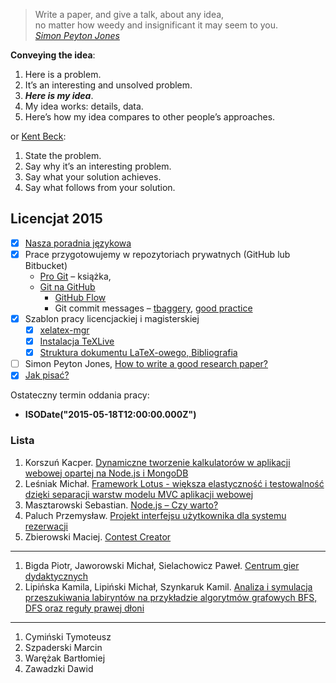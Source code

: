 > Write a paper, and give a talk, about any idea,<br>
> no matter how weedy and insignificant it may seem to you.<br>
> [*Simon Peyton Jones*](http://research.microsoft.com/en-us/um/people/simonpj/papers/giving-a-talk/writing-a-paper-slides.pdf)

**Conveying the idea**:

1. Here is a problem.
1. It’s an interesting and unsolved problem.
1. ***Here is my idea***.
1. My idea works: details, data.
1. Here’s how my idea compares to other people’s approaches.

or [Kent Beck](http://www.threeriversinstitute.org/blog/):

1. State the problem.
1. Say why it’s an interesting problem.
1. Say what your solution achieves.
1. Say what follows from your solution.


## Licencjat 2015

- [x] [Nasza poradnia językowa](https://github.com/seminarium/web-applications#nasza-poradnia-językowa)
- [x] Prace przygotowujemy w repozytoriach prywatnych (GitHub lub Bitbucket)
  - [Pro Git](http://git-scm.com/book/en/v2) – książka,
  - [Git na GitHub](https://help.github.com)
    * [GitHub Flow](https://help.github.com/articles/github-flow-in-the-browser/)
    * Git commit messages – [tbaggery](http://tbaggery.com/2008/04/19/a-note-about-git-commit-messages.html),
      [good practice](https://wiki.openstack.org/wiki/GitCommitMessages)
- [x] Szablon pracy licencjackiej i magisterskiej
  - [x] [xelatex-mgr](https://github.com/wbzyl/xelatex-mgr)
  - [x] [Instalacja TeXLive](http://wbzyl.inf.ug.edu.pl/sp/texlive)
  - [x] [Struktura dokumentu LaTeX-owego, Bibliografia](http://wbzyl.inf.ug.edu.pl/sp/latex)
- [ ] Simon Peyton Jones,
    [How to write a good research paper?](http://research.microsoft.com/en-us/um/people/simonpj/papers/giving-a-talk/writing-a-paper-slides.pdf)
- [x] [Jak pisać?](http://wbzyl.inf.ug.edu.pl/seminarium/info/jak-pisac)

Ostateczny termin oddania pracy:

* **ISODate("2015-05-18T12:00:00.000Z")**


### Lista

1. Korszuń Kacper.
   [Dynamiczne tworzenie kalkulatorów w aplikacji webowej opartej na Node.js i MongoDB](https://bitbucket.org/kacperkorszun/praca-licencjat)
1. Leśniak Michał.
   [Framework Lotus - większa elastyczność i testowalność dzięki separacji warstw modelu MVC aplikacji webowej](https://github.com/mlesniak91/praca_licencjacka)
1. Masztarowski Sebastian.
   [Node.js – Czy warto?](https://bitbucket.org/typowyseba/praca-dyplomowa)
1. Paluch Przemysław.
   [Projekt interfejsu użytkownika dla systemu rezerwacji](https://bitbucket.org/Zhukovo/praca_licencjacka)
1. Zbierowski Maciej.
   [Contest Creator](https://bitbucket.org/MaciejZbierowski/contestcreator)

----

1. Bigda Piotr, Jaworowski Michał, Sielachowicz Paweł.
   [Centrum gier dydaktycznych](https://bitbucket.org/CoJaTutajRobie/praca-licencjacka)
1. Lipińska Kamila, Lipiński Michał, Szynkaruk Kamil.
   [Analiza i symulacja przeszukiwania labiryntów na przykładzie algorytmów grafowych BFS, DFS oraz reguły prawej dłoni](https://github.com/wielebny90/labalg)

----

1. Cymiński Tymoteusz
1. Szpaderski Marcin
1. Warężak Bartłomiej
1. Zawadzki Dawid


<!--
### Frameworki, bazy danych, …

* [Meteor](https://www.meteor.com)
* [BEM](https://en.bem.info):
  - [How we built the new BBC Homepage](http://www.bbc.co.uk/blogs/internet/entries/47a96d23-ae04-444e-808f-678e6809765d)
* [MongoDB University](https://university.mongodb.com)
* [Elasticsearch](http://git-scm.com/book/en/v2)
-->
